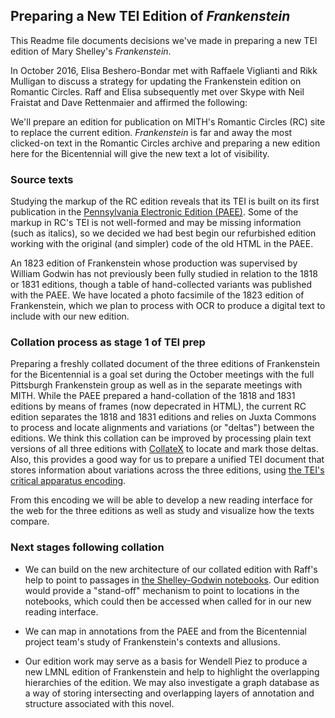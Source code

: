 ## Preparing a New TEI Edition of _Frankenstein_
This Readme file documents decisions we've made in preparing a new TEI edition of Mary Shelley's _Frankenstein_.

In October 2016, Elisa Beshero-Bondar met with Raffaele Viglianti and Rikk Mulligan to discuss a strategy for updating the Frankenstein edition on Romantic Circles. 
Raff and Elisa subsequently met over Skype with Neil Fraistat and Dave Rettenmaier and affirmed the following:

 We'll prepare an edition for publication on MITH's Romantic Circles (RC) site to replace the current edition. _Frankenstein_ is far and away the most clicked-on text in the Romantic Circles archive and preparing a new edition here for the Bicentennial will give the new text a lot of visibility. 
 
 ### Source texts
 
Studying the markup of the RC edition reveals that its TEI is built on its first publication in the [Pennsylvania Electronic Edition (PAEE)](http://knarf.english.upenn.edu/). Some of the markup in RC's TEI is not well-formed and may be missing information (such as italics), so we decided we had best begin our refurbished edition working with the original (and simpler) code of the old HTML in the PAEE. 
 
 An 1823 edition of Frankenstein whose production was supervised by William Godwin has not previously been fully studied in relation to the 1818 or 1831 editions, though a table of hand-collected variants was published with the PAEE. We have located a photo facsimile of the 1823 edition of Frankenstein, which we plan to process with OCR to produce a digital text to include with our  new edition.
 
 ### Collation process as stage 1 of TEI prep

 Preparing a freshly collated document of the three editions of Frankenstein for the Bicentennial is a goal set during the October meetings with the full Pittsburgh Frankenstein group as well as in the separate meetings with MITH. While the PAEE prepared a hand-collation of the 1818 and 1831 editions by means of frames (now depecrated in HTML), the current RC edition separates the 1818 and 1831 editions and relies on Juxta Commons to process and locate alignments and variations (or "deltas") between the editions. We think this collation can be improved by processing plain text versions of all three editions with [CollateX](http://collatex.net/) to locate and mark those deltas. 
Also, this provides a good way for us to prepare a unified TEI document that stores information about variations across the three editions, using [the TEI's critical apparatus encoding](http://www.tei-c.org/release/doc/tei-p5-doc/en/html/TC.html).

 From this encoding we will be able to develop a new reading interface for the web for the three editions as well as study and visualize how the texts compare. 
 
 ### Next stages following collation 
 
 * We can build on the new architecture of our collated edition with Raff's help to point to passages in [the Shelley-Godwin notebooks](http://shelleygodwinarchive.org/contents/frankenstein/). Our edition would provide a "stand-off" mechanism to point to locations in the notebooks, which could then be accessed when called for in our new reading interface.
 
* We can map in annotations from the PAEE and from the Bicentennial project team's study of Frankenstein's contexts and allusions.

* Our edition work may serve as a basis for Wendell Piez to produce a new LMNL edition of Frankenstein and help to highlight the overlapping hierarchies of the edition. We may also investigate a graph database as a way of storing intersecting and overlapping layers of annotation and structure associated with this novel. 
 

 
 
 

 
 
